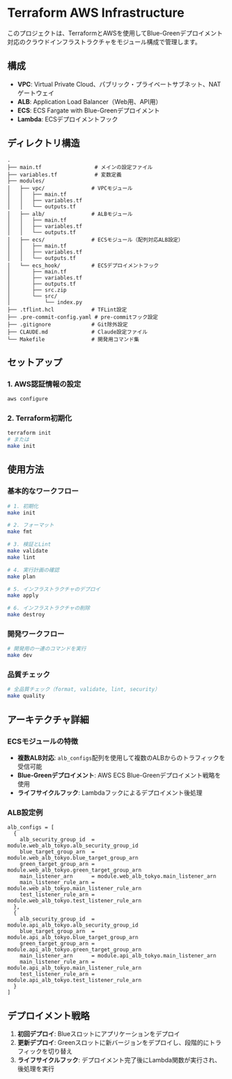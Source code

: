 # Terraform AWS Infrastructure

このプロジェクトは、TerraformとAWSを使用してBlue-Greenデプロイメント対応のクラウドインフラストラクチャをモジュール構成で管理します。

## 構成

- **VPC**: Virtual Private Cloud、パブリック・プライベートサブネット、NATゲートウェイ
- **ALB**: Application Load Balancer（Web用、API用）
- **ECS**: ECS Fargate with Blue-Greenデプロイメント
- **Lambda**: ECSデプロイメントフック

## ディレクトリ構造

```
.
├── main.tf                 # メインの設定ファイル
├── variables.tf            # 変数定義
├── modules/
│   ├── vpc/               # VPCモジュール
│   │   ├── main.tf
│   │   ├── variables.tf
│   │   └── outputs.tf
│   ├── alb/               # ALBモジュール
│   │   ├── main.tf
│   │   ├── variables.tf
│   │   └── outputs.tf
│   ├── ecs/               # ECSモジュール（配列対応ALB設定）
│   │   ├── main.tf
│   │   ├── variables.tf
│   │   └── outputs.tf
│   └── ecs_hook/          # ECSデプロイメントフック
│       ├── main.tf
│       ├── variables.tf
│       ├── outputs.tf
│       ├── src.zip
│       └── src/
│           └── index.py
├── .tflint.hcl            # TFLint設定
├── .pre-commit-config.yaml # pre-commitフック設定
├── .gitignore             # Git除外設定
├── CLAUDE.md              # Claude設定ファイル
└── Makefile               # 開発用コマンド集
```

## セットアップ

### 1. AWS認証情報の設定

```bash
aws configure
```

### 2. Terraform初期化

```bash
terraform init
# または
make init
```

## 使用方法

### 基本的なワークフロー

```bash
# 1. 初期化
make init

# 2. フォーマット
make fmt

# 3. 検証とLint
make validate
make lint

# 4. 実行計画の確認
make plan

# 5. インフラストラクチャのデプロイ
make apply

# 6. インフラストラクチャの削除
make destroy
```

### 開発ワークフロー

```bash
# 開発用の一連のコマンドを実行
make dev
```

### 品質チェック

```bash
# 全品質チェック（format, validate, lint, security）
make quality
```

## アーキテクチャ詳細

### ECSモジュールの特徴

- **複数ALB対応**: `alb_configs`配列を使用して複数のALBからのトラフィックを受信可能
- **Blue-Greenデプロイメント**: AWS ECS Blue-Greenデプロイメント戦略を使用
- **ライフサイクルフック**: Lambdaフックによるデプロイメント後処理

### ALB設定例

```hcl
alb_configs = [
  {
    alb_security_group_id  = module.web_alb_tokyo.alb_security_group_id
    blue_target_group_arn  = module.web_alb_tokyo.blue_target_group_arn
    green_target_group_arn = module.web_alb_tokyo.green_target_group_arn
    main_listener_arn      = module.web_alb_tokyo.main_listener_arn
    main_listener_rule_arn = module.web_alb_tokyo.main_listener_rule_arn
    test_listener_rule_arn = module.web_alb_tokyo.test_listener_rule_arn
  },
  {
    alb_security_group_id  = module.api_alb_tokyo.alb_security_group_id
    blue_target_group_arn  = module.api_alb_tokyo.blue_target_group_arn
    green_target_group_arn = module.api_alb_tokyo.green_target_group_arn
    main_listener_arn      = module.api_alb_tokyo.main_listener_arn
    main_listener_rule_arn = module.api_alb_tokyo.main_listener_rule_arn
    test_listener_rule_arn = module.api_alb_tokyo.test_listener_rule_arn
  }
]
```

## デプロイメント戦略

1. **初回デプロイ**: Blueスロットにアプリケーションをデプロイ
2. **更新デプロイ**: Greenスロットに新バージョンをデプロイし、段階的にトラフィックを切り替え
3. **ライフサイクルフック**: デプロイメント完了後にLambda関数が実行され、後処理を実行